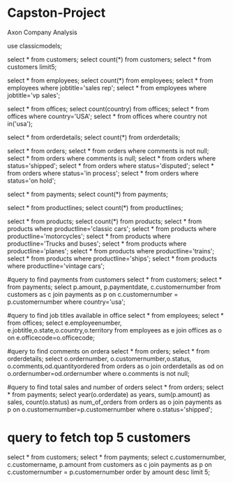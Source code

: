 # Capston-Project
Axon Company Analysis

use classicmodels;

select * from customers;
select count(*) from customers;
select * from customers limit5;

select * from employees;
select count(*) from employees;
select * from employees where jobtitle='sales rep';
select * from employees where jobtitle='vp sales';

select * from offices;
select count(country) from offices;
select * from offices where country='USA';
select * from offices where country not in('usa');

select * from orderdetails;
select count(*) from orderdetails;

select * from orders;
select * from orders where comments is not null;
select * from orders where comments is null;
select * from orders where status='shipped';
select * from orders where status='disputed';
select * from orders where status='in process';
select * from orders where status='on hold';

select * from payments;
select count(*) from payments;

select * from productlines;
select count(*) from productlines;

select * from products;
select count(*) from products;
select * from products where productline='classic cars';
select * from products where productline='motorcycles';
select * from products where productline='Trucks and buses';
select * from products where productline='planes';
select * from products where productline='trains';
select * from products where productline='ships';
select * from products where productline='vintage cars';


#query to find payments from customers
select * from customers;
select * from payments;
select p.amount, p.paymentdate, c.customernumber from customers as c
join payments as p
on c.customernumber = p.customernumber
where country='usa';


#query to find job titles available in office
select * from employees;
select * from offices;
select e.employeenumber, e.jobtitle,o.state,o.country,o.territory from employees as e
join offices as o
on e.officecode=o.officecode;


#query to find comments on ordera
select * from orders;
select * from orderdetails;
select o.ordernumber, o.customernumber,o.status, o.comments,od.quantityordered from orders as o
join orderdetails as od
on o.ordernumber=od.ordernumber
where o.comments is not null;


#query to find total sales and number of orders
select * from orders;
select * from payments;
select year(o.orderdate) as years, sum(p.amount) as sales,
count(o.status) as num_of_orders from orders as o
join payments as p 
on o.customernumber=p.customernumber
where o.status='shipped';


# query to fetch top 5 customers
select * from customers;
select * from payments;
select c.customernumber, c.customername, p.amount from customers as c
join payments as p
on c.customernumber = p.customernumber
order by amount desc
limit 5;
